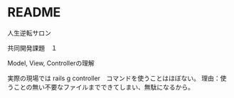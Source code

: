 # README

人生逆転サロン

共同開発課題　１

Model, View, Controllerの理解

実際の現場では rails g controller　コマンドを使うことはほぼない。
理由：使うことの無い不要なファイルまでできてしまい、無駄になるから。